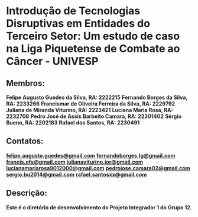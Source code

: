 # Introdução de Tecnologias Disruptivas em Entidades do Terceiro Setor: Um estudo de caso na Liga Piquetense de Combate ao Câncer - UNIVESP

## Membros: 

**Felipe Augusto Guedes da Silva, RA: 2222215**
**Fernando Borges da Silva, RA: 2233266**
**Francismar de Oliveira Ferreira da Silva, RA: 2229792**
**Juliana de Miranda Viturino, RA: 2223421**
**Luciana Maria Rosa, RA: 2232708**
**Pedro José de Assis Barbeito Camara, RA: 22301402**
**Sérgio Bueno, RA: 2202183**
**Rafael dos Santos, RA: 2230491**

## Contatos: 

**felipe.augusto.guedes@gmail.com**
**fernandoborges.lg@gmail.com**
**francis.ofs@gmail.com**
**julianaviturino.jor@gmail.com**
**lucianamariarosa9012000@gmail.com**
**pedrojose.camara02@gmail.com**
**sergio.bu2014@gmail.com**
**rafael.santosxx@gmail.com**


## Descrição:

**Este é o diretório de desenvolvimento do Projeto Integrador 1 do Grupo 12.**


